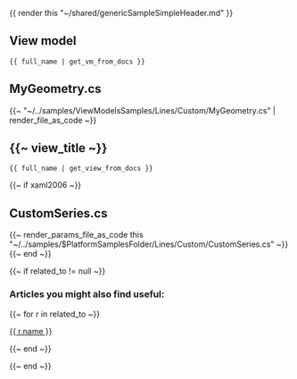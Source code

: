{{ render this "~/shared/genericSampleSimpleHeader.md" }}

## View model

```
{{ full_name | get_vm_from_docs }}
```

## MyGeometry.cs

{{~ "~/../samples/ViewModelsSamples/Lines/Custom/MyGeometry.cs" | render_file_as_code ~}}

## {{~ view_title ~}}
```
{{ full_name | get_view_from_docs }}
```

{{~ if xaml2006 ~}}
## CustomSeries.cs
{{~ render_params_file_as_code this "~/../samples/$PlatformSamplesFolder/Lines/Custom/CustomSeries.cs" ~}}
{{~ end ~}}

{{~ if related_to != null ~}}

### Articles you might also find useful:

{{~ for r in related_to ~}}

<div>
<a href="{{ compile this r.url }}">
{{ r.name }}
</a>
</div>

{{~ end ~}}

{{~ end ~}}